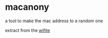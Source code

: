 # macanony
a tool to make the mac address to a random one

extract from the [wifite](https://github.com/derv82/wifite)
